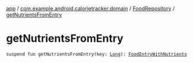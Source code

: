 [app](../../index.md) / [com.example.android.calorietracker.domain](../index.md) / [FoodRepository](index.md) / [getNutrientsFromEntry](./get-nutrients-from-entry.md)

# getNutrientsFromEntry

`suspend fun getNutrientsFromEntry(key: `[`Long`](https://kotlinlang.org/api/latest/jvm/stdlib/kotlin/-long/index.html)`): `[`FoodEntryWithNutrients`](../../com.example.android.calorietracker.data.room.entities/-food-entry-with-nutrients/index.md)